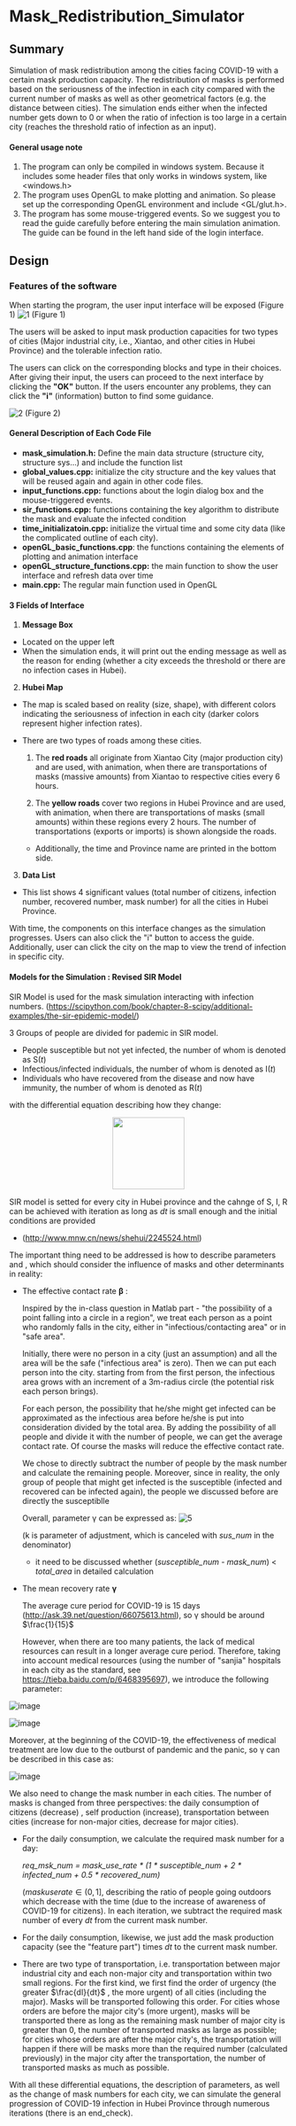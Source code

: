 # Mask_Redistribution_Simulator

## Summary
Simulation of mask redistribution among the cities facing COVID-19 with a certain mask production capacity. The redistribution of masks is performed based on the seriousness of the infection in each city compared with the current number of masks as well as other geometrical factors (e.g. the distance between cities). The simulation ends either when the
infected number gets down to 0 or when the ratio of infection is too large in a certain city (reaches the threshold ratio of infection as an input).

#### General usage note ####

1. The program can only be compiled in windows system. Because it includes some header files that only works in windows system, like <windows.h>
2. The program uses OpenGL to make plotting and animation. So please set up the corresponding OpenGL environment and include <GL/glut.h>.
3. The program has some mouse-triggered events. So we suggest you to read the guide carefully before entering the main simulation animation. The guide can be found in the left hand side of the login interface.

## Design

### Features of the software 
When starting the program, 
the user input interface will be exposed (Figure 1)
![1](https://github.com/jpangece/Mask_Redistribution_Simulator/assets/122253772/a45c6d50-c6e3-4c91-ac42-40e40185ef79)
(Figure 1)

The users will be asked to input mask production capacities for two types of cities (Major industrial city, i.e., Xiantao, and other cities in Hubei Province) and the tolerable infection ratio. 

The users can click on the corresponding blocks and type in their choices. 
After giving their input, the users can proceed to the next interface by clicking the **"OK"** button. 
If the users encounter any problems, they can click the **"i"** (information) button to find some guidance.

![2](https://github.com/jpangece/Mask_Redistribution_Simulator/assets/122253772/b39b8831-2f0c-426c-b780-9de0a487db52)
(Figure 2)

#### General Description of Each Code File
* **mask_simulation.h:**  Define the main data structure (structure city, structure sys...) and include the function list
* **global_values.cpp:**  initialize the city structure and the key values that will be reused again and again in other code files.
* **input_functions.cpp:**  functions about the login dialog box and the mouse-triggered events.
* **sir_functions.cpp:**  functions containing the key algorithm to distribute the mask and evaluate the infected condition
* **time_initializatoin.cpp:**  initialize the virtual time and some city data (like the complicated outline of each city).
* **openGL_basic_functions.cpp**:  the functions containing the elements of plotting and animation interface
* **openGL_structure_functions.cpp:**  the main function to show the user interface and refresh data over time
* **main.cpp:** The regular main function used in OpenGL

#### 3 Fields of Interface

1. **Message Box**
  - Located on the upper left
  - When the simulation ends, it will print out the ending message as well as the reason for ending
    (whether a city exceeds the threshold or there are no infection cases in Hubei).
  
2. **Hubei Map**
  - The map is scaled based on reality (size, shape), with different colors indicating the seriousness of infection in       each city (darker colors represent higher infection rates).

  - There are two types of roads among these cities.
    1) The **red roads** all originate from Xiantao City (major production city) and are used, with animation, when
       there are transportations of masks (massive amounts) from Xiantao to respective cities every 6 hours.
  
    2) The **yellow roads** cover two regions in Hubei Province and are used, with animation, when there are                    transportations of masks (small amounts) within these regions every 2 hours. The number of transportations
       (exports or imports) is shown alongside the roads.
  
    - Additionally, the time and Province name are printed in the bottom side.

3. **Data List**
  - This list shows 4 significant values (total number of citizens, infection number, recovered number, mask number) for     all the cities in Hubei Province.

With time, the components on this interface changes as the simulation progresses. 
Users can also click the "i" button to access the guide. 
Additionally, user can click the city on the map to view the trend of infection in specific city.

#### Models for the Simulation : **Revised SIR Model**
SIR Model is used for the mask simulation interacting with infection numbers.
(https://scipython.com/book/chapter-8-scipy/additional-examples/the-sir-epidemic-model/)

3 Groups of people are divided for pademic in SIR model.
  - People susceptible but not yet infected, the number of whom is denoted as S(_t_)
  - Infectious/infected individuals, the number of whom is denoted as I(_t_)
  - Individuals who have recovered from the disease and now have immunity, the number of
    whom is denoted as R(_t_)
    
with the differential equation describing how they change:

<p align="center">
  <img width="130" height="130" src="https://github.com/jpangece/Mask_Redistribution_Simulator/assets/122253772/961f44b8-6a1f-4df0-b597-083deb70c372">
</p>

SIR model is setted for every city in Hubei province and the cahnge of S, I, R can be achieved with iteration as long as _dt_ is small enough and the initial conditions are provided
  - (http://www.mnw.cn/news/shehui/2245524.html)

The important thing need to be addressed is how to describe parameters and , which should
consider the influence of masks and other determinants in reality:

  - The effective contact rate **β** :
    
    Inspired by the in-class question in Matlab part - "the possibility of a point falling into a circle
    in a region", we treat each person as a point who randomly falls in the city, either in
    "infectious/contacting area" or in "safe area".

    Initially, there were no person in a city (just an assumption) and all the area will be the safe ("infectious area"
    is zero). Then we can put each person into the city. starting from from the first person, the infectious area grows
    with an increment of a 3m-radius circle (the potential risk each person brings).

    For each person, the possibility that he/she might get infected can be approximated as the infectious area before
    he/she is put into consideration divided by the total area. By adding the possibility of all people and divide it
    with the number of people, we can get the average contact rate. Of course the masks will reduce the effective
    contact rate.

    We chose to directly subtract the number of people by the mask number and calculate the remaining people. Moreover,
    since in reality, the only group of people that might get infected is the susceptible (infected and recovered can be
    infected again), the people we discussed before are directly the susceptiblle

    Overall, parameter γ can be expressed as:
    ![5](https://github.com/jpangece/Mask_Redistribution_Simulator/assets/122253772/de1e9a35-3768-48f3-b91a-2e32fa3810fc)


    (k is parameter of adjustment, which is canceled with _sus_num_ in the denominator)
    * it need to be discussed whether (_susceptible_num - mask_num_) < _total_area_ in detailed calculation
   
   - The mean recovery rate **γ**

     The average cure period for COVID-19 is 15 days (http://ask.39.net/question/66075613.html),
     so γ should be around $\frac{1}{15}$
     
     However, when there are too many patients, the lack of medical resources can result in a longer average cure
     period. Therefore, taking into account medical resources (using the number of "sanjia" hospitals in each city as
     the standard, see https://tieba.baidu.com/p/6468395697), we introduce the following parameter:

![image](https://github.com/jpangece/Mask_Redistribution_Simulator/assets/122253772/5facf03c-1e81-495f-bbff-7c446fa30388)

![image](https://github.com/jpangece/Mask_Redistribution_Simulator/assets/122253772/4f8ac8ef-ba98-452f-a57a-870d5d020448)

Moreover, at the beginning of the COVID-19, the effectiveness of medical treatment are low
due to the outburst of pandemic and the panic, so γ can be described in this case as:

![image](https://github.com/jpangece/Mask_Redistribution_Simulator/assets/122253772/b979d8ed-c3a4-47c3-b09d-5a1ab39596da)

We also need to change the mask number in each cities. The number of masks is changed from
three perspectives: the daily consumption of citizens (decrease) , self production (increase),
transportation between cities (increase for non-major cities, decrease for major cities).

- For the daily consumption, we calculate the required mask number for a day:
  
  _req_msk_num = mask_use_rate * (1 * susceptible_num + 2 * infected_num + 0.5 * recovered_num)_
  
  ($maskuserate \in (0,1]$, describing the ratio of people going outdoors which decrease with the time (due to the
  increase of awareness of COVID-19 for citizens). In each iteration, we subtract the required mask number of every
  _dt_ from the current mask number.

- For the daily consumption, likewise, we just add the mask production capacity (see the
  "feature part") times _dt_ to the current mask number.

- There are two type of transportation, i.e. transportation between
  major industrial city and each non-major city and transportation within two small regions. For the first kind, we
  first find the order of urgency (the greater $\frac{dI}{dt}$ , the more urgent) of all cities (including the major).
  Masks will be transported following this order. For cities whose orders are before the major city's (more urgent),
  masks will be transported there as long as the remaining mask number of major city is greater than 0, the number of
  transported masks as large as possible; for cities whose orders are after the major city's, the transportation will
  happen if there will be masks more than the required number (calculated previously) in the major city after the
  transportation, the number of transported masks as much as possible.

With all these differential equations, the description of parameters, as well as the change of mask numbers for each city, we can simulate the general progression of COVID-19 infection in Hubei Province through numerous iterations (there is an end_check).











    
    

